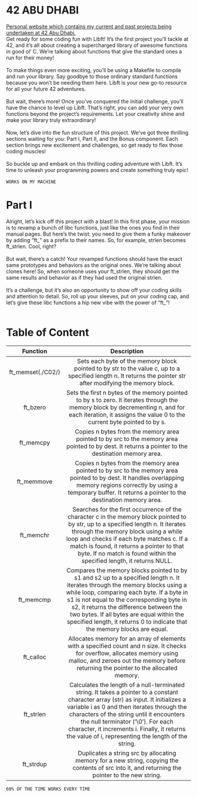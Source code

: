 # 42 ABU DHABI
[Personal website which contains my current and past projects being undertaken at 42 Abu Dhabi.](https://42.nauman.cc/)<br />
Get ready for some coding fun with Libft! It’s the first project you’ll tackle at 42, and it’s all about creating a supercharged library of awesome functions in good ol’ C. We’re talking about functions that give the standard ones a run for their money!<br/>
<br/>
To make things even more exciting, you’ll be using a Makefile to compile and run your library. Say goodbye to those ordinary standard functions because you won’t be needing them here. Libft is your new go-to resource for all your future 42 adventures.<br/>
<br/>
But wait, there’s more! Once you’ve conquered the initial challenge, you’ll have the chance to level up Libft. That’s right, you can add your very own functions beyond the project’s requirements. Let your creativity shine and make your library truly extraordinary!<br/>
<br/>
Now, let’s dive into the fun structure of this project. We’ve got three thrilling sections waiting for you: Part I, Part II, and the Bonus component. Each section brings new excitement and challenges, so get ready to flex those coding muscles!<br/>
<br/>
So buckle up and embark on this thrilling coding adventure with Libft. It’s time to unleash your programming powers and create something truly epic!<br/>
<br/>
`WORKS ON MY MACHINE`<br/>

# Part I
Alright, let’s kick off this project with a blast! In this first phase, your mission is to revamp a bunch of libc functions, just like the ones you find in their manual pages. But here’s the twist: you need to give them a funky makeover by adding “ft_” as a prefix to their names. So, for example, strlen becomes ft_strlen. Cool, right?<br/>
<br/>
But wait, there’s a catch! Your revamped functions should have the exact same prototypes and behaviors as the original ones. We’re talking about clones here! So, when someone uses your ft_strlen, they should get the same results and behavior as if they had used the original strlen.<br/>
<br/>
It’s a challenge, but it’s also an opportunity to show off your coding skills and attention to detail. So, roll up your sleeves, put on your coding cap, and let’s give these libc functions a hip new vibe with the power of “ft_”!<br/>
<br/>
# Table of Content
| Function      | Description  |
| :--------------:| :----------:|
| ft_memset(./C02/) | Sets each byte of the memory block pointed to by str to the value c, up to a specified length n. It returns the pointer str after modifying the memory block.|
| ft_bzero |  Sets the first n bytes of the memory pointed to by s to zero. It iterates through the memory block by decrementing n, and for each iteration, it assigns the value 0 to the current byte pointed to by s.|
| ft_memcpy | Copies n bytes from the memory area pointed to by src to the memory area pointed to by dest. It returns a pointer to the destination memory area.|
| ft_memmove | Copies n bytes from the memory area pointed to by src to the memory area pointed to by dest. It handles overlapping memory regions correctly by using a temporary buffer. It returns a pointer to the destination memory area.|
| ft_memchr | Searches for the first occurrence of the character c in the memory block pointed to by str, up to a specified length n. It iterates through the memory block using a while loop and checks if each byte matches c. If a match is found, it returns a pointer to that byte. If no match is found within the specified length, it returns NULL.|
| ft_memcmp |  Compares the memory blocks pointed to by s1 and s2 up to a specified length n. It iterates through the memory blocks using a while loop, comparing each byte. If a byte in s1 is not equal to the corresponding byte in s2, it returns the difference between the two bytes. If all bytes are equal within the specified length, it returns 0 to indicate that the memory blocks are equal.|
| ft_calloc |  Allocates memory for an array of elements with a specified count and n size. It checks for overflow, allocates memory using malloc, and zeroes out the memory before returning the pointer to the allocated memory.|
| ft_strlen | Calculates the length of a null-terminated string. It takes a pointer to a constant character array (str) as input. It initializes a variable i as 0 and then iterates through the characters of the string until it encounters the null terminator (‘\0’). For each character, it increments i. Finally, it returns the value of i, representing the length of the string.|
| ft_strdup | Duplicates a string src by allocating memory for a new string, copying the contents of src into it, and returning the pointer to the new string.|


`60% OF THE TIME WORKS EVERY TIME`

